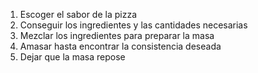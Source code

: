 1. Escoger el sabor de la pizza
2. Conseguir los ingredientes y las cantidades necesarias
3. Mezclar los ingredientes para preparar la masa
4. Amasar hasta encontrar la consistencia deseada
5. Dejar que la masa repose

